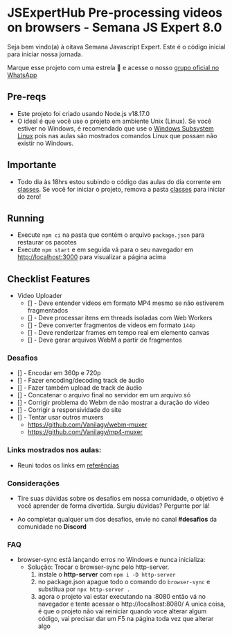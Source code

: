 # JSExpertHub Pre-processing videos on browsers - Semana JS Expert 8.0

Seja bem vindo(a) à oitava Semana Javascript Expert. Este é o código inicial para iniciar nossa jornada.

Marque esse projeto com uma estrela 🌟 e acesse o nosso [grupo oficial no WhatsApp](https://l.erickwendel.com.br/jse8-grupo)

## Pre-reqs
- Este projeto foi criado usando Node.js v18.17.0
- O ideal é que você use o projeto em ambiente Unix (Linux). Se você estiver no Windows, é recomendado que use o [Windows Subsystem Linux](https://www.omgubuntu.co.uk/how-to-install-wsl2-on-windows-10) pois nas aulas são mostrados comandos Linux que possam não existir no Windows.

## Importante
- Todo dia às 18hrs estou subindo o código das aulas do dia corrente em [classes](./classes). Se você for iniciar o projeto, remova a pasta [classes](./classes) para iniciar do zero!

## Running
- Execute `npm ci` na pasta que contém o arquivo `package.json` para restaurar os pacotes
- Execute `npm start` e em seguida vá para o seu navegador em [http://localhost:3000](http://localhost:3000) para visualizar a página acima

## Checklist Features

- Video Uploader
  - [] - Deve entender videos em formato MP4 mesmo se não estiverem fragmentados
  - [] - Deve processar itens em threads isoladas com Web Workers
  - [] - Deve converter fragmentos de videos em formato `144p`
  - [] - Deve renderizar frames em tempo real em elemento canvas
  - [] - Deve gerar arquivos WebM a partir de fragmentos

### Desafios
- [] - Encodar em 360p e 720p
- [] - Fazer encoding/decoding track de áudio
- [] - Fazer também upload de track de áudio
- [] - Concatenar o arquivo final no servidor em um arquivo só
- [] - Corrigir problema do Webm de não mostrar a duração do video
- [] - Corrigir a responsividade do site
- [] - Tentar usar outros muxers
  - https://github.com/Vanilagy/webm-muxer
  - https://github.com/Vanilagy/mp4-muxer



### Links mostrados nos aulas:
- Reuni todos os links em [referências](./referencias.md)
### Considerações
- Tire suas dúvidas sobre os desafios em nossa comunidade, o objetivo é você aprender de forma divertida. Surgiu dúvidas? Pergunte por lá!

- Ao completar qualquer um dos desafios, envie no canal **#desafios** da comunidade no **Discord**
### FAQ
- browser-sync está lançando erros no Windows e nunca inicializa:
  - Solução: Trocar o browser-sync pelo http-server.
    1. instale o **http-server**  com `npm i -D http-server`
    2. no package.json apague todo o comando do `browser-sync` e substitua por `npx http-server .`
    3. agora o projeto vai estar executando na :8080 então vá no navegador e tente acessar o http://localhost:8080/
  A unica coisa, é que o projeto não vai reiniciar quando voce alterar algum código, vai precisar dar um F5 na página toda vez que alterar algo

